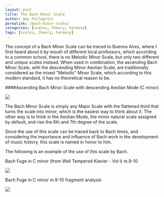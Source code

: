 ```yaml
---
layout: post
title: The Bach Minor Scale
author: Amy Pellegrini
permalink: /bach-minor-scale/
categories: [scales, theory, harmony]
tags: [scales, theory, harmony]
---
```


The concept of a Bach Minor Scale can be traced to Buenos Aires, where I first heard about it by mouth of different local professors, which according to a common school, there is no Melodic Minor Scale, but only two different and unique scales instead. When used in combination, the ascending Bach Minor Scale, with the descending Minor Aeolian Scale, are traditionally considered as the mixed "Melodic" Minor Scale, which according to this modern standard, it has no theoretical reason to be.

####Ascending Bach Minor Scale with descending Aeolian Mode (C minor)

<img src='{{ "/img/ultimate-jazz-piano-course/asc-bachian-minor-with-desc-aeolian-mode-c-minor.svg" | prepend: site.baseurl }}'>

The Bach Minor Scale is simply any Major Scale with the flattened third that turns the scale into minor, which is the easiest way to think about it. The other way is to think in the Aeolian Mode, the minor natural scale assigned by default, and rise the 6th and 7th degree of the scale.

Since the use of this scale can be traced back to Bach times, and considering the importance and influence of Bach work in the development of music history, this scale is named in honor to him.

The following is an example of the use of this scale by Bach.

Bach Fuge in C minor (from Well Tempered Klavier - Vol I) m.9-10

<img src='{{ "/sheet-music/music-fragments/music-fragment-bach-fugue-c-minor-m-9-10.svg" | prepend: site.baseurl }}'>

Bach Fuge in C minor m.9-10 fragment analysis

<img src='{{ "/img/ultimate-jazz-piano-course/music-fragment-bach-fugue-c-minor-m-9-10-analysis.svg" | prepend: site.baseurl }}'>


